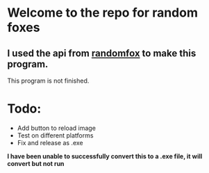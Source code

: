 # Welcome to the repo for random foxes
## I used the api from [randomfox](https://randomfox.ca/) to make this program.
This program is not finished.

# Todo:
- Add button to reload image
- Test on different platforms
- Fix and release as .exe

**I have been unable to successfully convert this to a .exe file, it will convert but not run**
